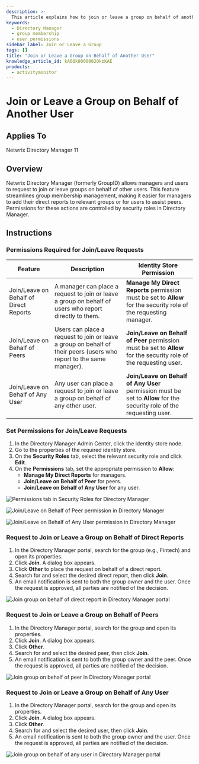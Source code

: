 ```yaml
---
description: >-
  This article explains how to join or leave a group on behalf of another user in Netwrix Directory Manager, detailing the required permissions and step-by-step instructions for different scenarios.
keywords:
  - Directory Manager
  - group membership
  - user permissions
sidebar_label: Join or Leave a Group
tags: []
title: "Join or Leave a Group on Behalf of Another User"
knowledge_article_id: kA0Qk0000002OkbKAE
products:
  - activitymonitor
---
```


# Join or Leave a Group on Behalf of Another User

## Applies To

Netwrix Directory Manager 11

## Overview

Netwrix Directory Manager (formerly GroupID) allows managers and users to request to join or leave groups on behalf of other users. This feature streamlines group membership management, making it easier for managers to add their direct reports to relevant groups or for users to assist peers. Permissions for these actions are controlled by security roles in Directory Manager.

## Instructions

### Permissions Required for Join/Leave Requests

| Feature                             | Description                                                                                                         | Identity Store Permission                                                                                     |
|-------------------------------------|---------------------------------------------------------------------------------------------------------------------|---------------------------------------------------------------------------------------------------------------|
| Join/Leave on Behalf of Direct Reports | A manager can place a request to join or leave a group on behalf of users who report directly to them.           | **Manage My Direct Reports** permission must be set to **Allow** for the security role of the requesting manager. |
| Join/Leave on Behalf of Peers      | Users can place a request to join or leave a group on behalf of their peers (users who report to the same manager). | **Join/Leave on Behalf of Peer** permission must be set to **Allow** for the security role of the requesting user. |
| Join/Leave on Behalf of Any User   | Any user can place a request to join or leave a group on behalf of any other user.                                 | **Join/Leave on Behalf of Any User** permission must be set to **Allow** for the security role of the requesting user. |

### Set Permissions for Join/Leave Requests

1. In the Directory Manager Admin Center, click the identity store node.
2. Go to the properties of the required identity store.
3. On the **Security Roles** tab, select the relevant security role and click **Edit**.
4. On the **Permissions** tab, set the appropriate permission to **Allow**:
   - **Manage My Direct Reports** for managers.
   - **Join/Leave on Behalf of Peer** for peers.
   - **Join/Leave on Behalf of Any User** for any user.

![Permissions tab in Security Roles for Directory Manager](./images/servlet_image_b62fd3354d8a.png)

![Join/Leave on Behalf of Peer permission in Directory Manager](./images/servlet_image_61debddfaf87.png)

![Join/Leave on Behalf of Any User permission in Directory Manager](./images/servlet_image_b8e8af049732.png)

### Request to Join or Leave a Group on Behalf of Direct Reports

1. In the Directory Manager portal, search for the group (e.g., Fintech) and open its properties.
2. Click **Join**. A dialog box appears.
3. Click **Other** to place the request on behalf of a direct report.
4. Search for and select the desired direct report, then click **Join**.
5. An email notification is sent to both the group owner and the user. Once the request is approved, all parties are notified of the decision.

![Join group on behalf of direct report in Directory Manager portal](./images/servlet_image_4096a3e75194.png)

### Request to Join or Leave a Group on Behalf of Peers

1. In the Directory Manager portal, search for the group and open its properties.
2. Click **Join**. A dialog box appears.
3. Click **Other**.
4. Search for and select the desired peer, then click **Join**.
5. An email notification is sent to both the group owner and the peer. Once the request is approved, all parties are notified of the decision.

![Join group on behalf of peer in Directory Manager portal](./images/servlet_image_e7fbcc9e2490.png)

### Request to Join or Leave a Group on Behalf of Any User

1. In the Directory Manager portal, search for the group and open its properties.
2. Click **Join**. A dialog box appears.
3. Click **Other**.
4. Search for and select the desired user, then click **Join**.
5. An email notification is sent to both the group owner and the user. Once the request is approved, all parties are notified of the decision.

![Join group on behalf of any user in Directory Manager portal](./images/servlet_image_ecf758bc861e.png)
